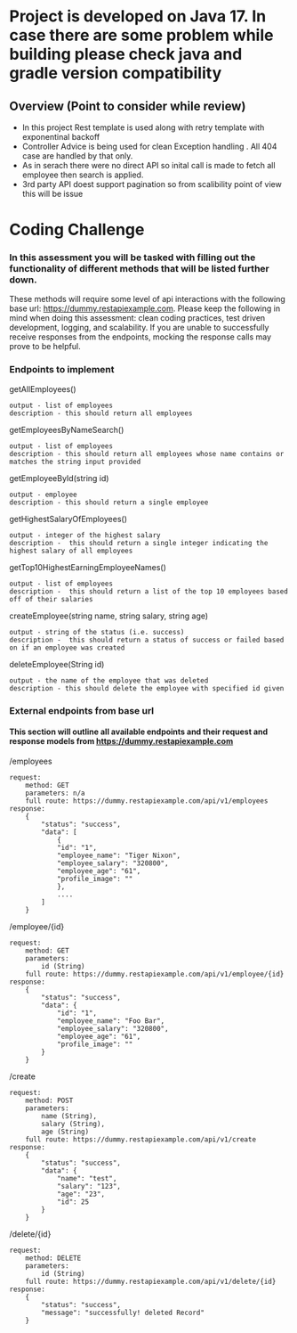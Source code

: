 # Project is developed on Java 17. In case there are some problem while building please check java and gradle version compatibility
## Overview (Point to consider while review)
* In this project Rest template is used along with retry template with exponentinal backoff
* Controller Advice is being used for clean Exception handling . All 404 case are handled by that only.
* As in serach there were no direct API so inital call is made to fetch all employee then search is applied.
* 3rd party API doest support pagination so from scalibility point of view this will be issue

# Coding Challenge

### In this assessment you will be tasked with filling out the functionality of different methods that will be listed further down.
These methods will require some level of api interactions with the following base url: https://dummy.restapiexample.com.
Please keep the following in mind when doing this assessment: clean coding practices, test driven development, logging, and scalability.
If you are unable to successfully receive responses from the endpoints, mocking the response calls may prove to be helpful.

### Endpoints to implement

getAllEmployees()

    output - list of employees
    description - this should return all employees

getEmployeesByNameSearch()

    output - list of employees
    description - this should return all employees whose name contains or matches the string input provided

getEmployeeById(string id)

    output - employee
    description - this should return a single employee

getHighestSalaryOfEmployees()

    output - integer of the highest salary
    description -  this should return a single integer indicating the highest salary of all employees

getTop10HighestEarningEmployeeNames()

    output - list of employees
    description -  this should return a list of the top 10 employees based off of their salaries

createEmployee(string name, string salary, string age)

    output - string of the status (i.e. success)
    description -  this should return a status of success or failed based on if an employee was created

deleteEmployee(String id)

    output - the name of the employee that was deleted
    description - this should delete the employee with specified id given

### External endpoints from base url
#### This section will outline all available endpoints and their request and response models from https://dummy.restapiexample.com
/employees

    request:
        method: GET
        parameters: n/a
        full route: https://dummy.restapiexample.com/api/v1/employees
    response:
        {
            "status": "success",
            "data": [
                {
                "id": "1",
                "employee_name": "Tiger Nixon",
                "employee_salary": "320800",
                "employee_age": "61",
                "profile_image": ""
                },
                ....
            ]
        }

/employee/{id}

    request:
        method: GET
        parameters: 
            id (String)
        full route: https://dummy.restapiexample.com/api/v1/employee/{id}
    response: 
        {
            "status": "success",
            "data": {
                "id": "1",
                "employee_name": "Foo Bar",
                "employee_salary": "320800",
                "employee_age": "61",
                "profile_image": ""
            }
        }

/create

    request:
        method: POST
        parameters: 
            name (String),
            salary (String),
            age (String)
        full route: https://dummy.restapiexample.com/api/v1/create
    response:
        {
            "status": "success",
            "data": {
                "name": "test",
                "salary": "123",
                "age": "23",
                "id": 25
            }
        }

/delete/{id}

    request:
        method: DELETE
        parameters:
            id (String)
        full route: https://dummy.restapiexample.com/api/v1/delete/{id}
    response:
        {
            "status": "success",
            "message": "successfully! deleted Record"
        }